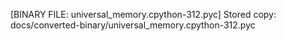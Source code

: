 [BINARY FILE: universal_memory.cpython-312.pyc]
Stored copy: docs/converted-binary/universal_memory.cpython-312.pyc
